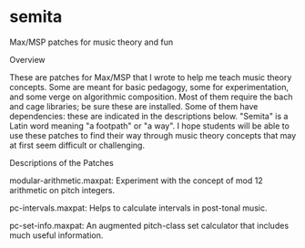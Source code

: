 # semita
Max/MSP patches for music theory and fun

Overview

These are patches for Max/MSP that I wrote to help me teach music theory concepts. Some are meant for basic pedagogy, some for experimentation, and some verge on algorithmic composition. Most of them require the bach and cage libraries; be sure these are installed. Some of them have dependencies: these are indicated in the descriptions below.
"Semita" is a Latin word meaning "a footpath" or "a way". I hope students will be able to use these patches to find their way through music theory concepts that may at first seem difficult or challenging.

Descriptions of the Patches

modular-arithmetic.maxpat: Experiment with the concept of mod 12 arithmetic on pitch integers.

pc-intervals.maxpat: Helps to calculate intervals in post-tonal music.

pc-set-info.maxpat: An augmented pitch-class set calculator that includes much useful information.
